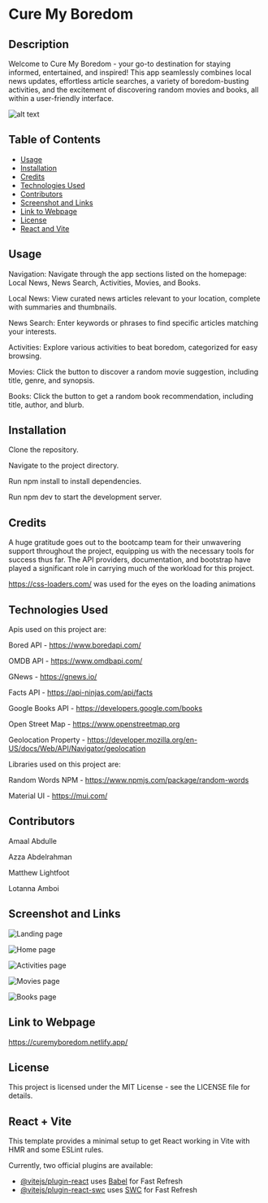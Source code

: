 # Cure My Boredom

## Description
Welcome to Cure My Boredom - your go-to destination for staying informed, entertained, and inspired! This app seamlessly combines local news updates, effortless article searches, a variety of boredom-busting activities, and the excitement of discovering random movies and books, all within a user-friendly interface.

![alt text](https://img.shields.io/badge/License-MIT-green)

## Table of Contents

* [Usage](#usage)
* [Installation](#installation)
* [Credits](#credits)
* [Technologies Used](#technologies-used)
* [Contributors](#contributors)
* [Screenshot and Links](#screenshot-and-links)
* [Link to Webpage](#link-to-webpage)
* [License](#license)
* [React and Vite](#react--vite)

## Usage
Navigation: Navigate through the app sections listed on the homepage: Local News, News Search, Activities, Movies, and Books.

Local News: View curated news articles relevant to your location, complete with summaries and thumbnails.

News Search: Enter keywords or phrases to find specific articles matching your interests.

Activities: Explore various activities to beat boredom, categorized for easy browsing.

Movies: Click the button to discover a random movie suggestion, including title, genre, and synopsis.

Books: Click the button to get a random book recommendation, including title, author, and blurb.

## Installation
Clone the repository.

Navigate to the project directory.

Run npm install to install dependencies.

Run npm dev to start the development server.

## Credits 
A huge gratitude goes out to the bootcamp team for their unwavering support throughout the project, equipping us with the necessary tools for success thus far. The API providers, documentation, and bootstrap have played a significant role in carrying much of the workload for this project.

https://css-loaders.com/ was used for the eyes on the loading animations

## Technologies Used
Apis used on this project are: 

Bored API - https://www.boredapi.com/

OMDB API - https://www.omdbapi.com/

GNews - https://gnews.io/

Facts API - https://api-ninjas.com/api/facts

Google Books API - https://developers.google.com/books

Open Street Map - https://www.openstreetmap.org

Geolocation Property - https://developer.mozilla.org/en-US/docs/Web/API/Navigator/geolocation

Libraries used on this project are:

Random Words NPM - https://www.npmjs.com/package/random-words

Material UI - https://mui.com/

## Contributors

Amaal Abdulle

Azza Abdelrahman

Matthew Lightfoot

Lotanna Amboi


## Screenshot and Links 
![Landing page](public/assets/Screenshots/1.png)

![Home page](public/assets/Screenshots/2.png)

![Activities page](public/assets/Screenshots/3.png)

![Movies page](public/assets/Screenshots/4.png)

![Books page](public/assets/Screenshots/5.png)


## Link to Webpage
https://curemyboredom.netlify.app/


## License
This project is licensed under the MIT License - see the LICENSE file for details.


## React + Vite

This template provides a minimal setup to get React working in Vite with HMR and some ESLint rules.

Currently, two official plugins are available:

- [@vitejs/plugin-react](https://github.com/vitejs/vite-plugin-react/blob/main/packages/plugin-react/README.md) uses [Babel](https://babeljs.io/) for Fast Refresh
- [@vitejs/plugin-react-swc](https://github.com/vitejs/vite-plugin-react-swc) uses [SWC](https://swc.rs/) for Fast Refresh
